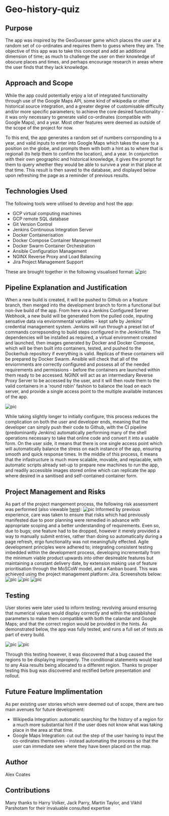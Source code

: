 # Geo-history-quiz

## Purpose
The app was inspired by the GeoGuesser game which places the user at a random set of co-ordinates and requires them to guess where they are. The objective of this app was to take this concept and add an additional dimension of time; as much to challenge the user on their knowledge of obscure places and times, and perhaps encourage research in areas where the user finds that they lack knowledge.

## Approach and Scope
While the app could potentially enjoy a lot of integrated functionality through use of the Google Maps API, some kind of wikipedia or other historical source integration, and a greater degree of customisable difficulty and/or more specific parameters; to achieve the core desired functionality - it was only necessary to generate valid co-ordinates (compatible with Google Maps), and a year. Most other features were deemed as outside of the scope of the project for now.

To this end, the app generates a random set of numbers corrsponding to a year, and valid inputs to enter into Google Maps which takes the user to a position on the globe, and prompts them with both a hint as to where that is regionall (to help them to confirm the location), and a year. In conjunction with their own geographic and historical knowledge, it gives the prompt for them to query whether they would be able to survive a year in that place at that time. This result is then saved to the database, and displayed below upon refreshing the page as a reminder of previous results.

## Technologies Used
The following tools were utilised to develop and host the app:
- GCP virtual computing machines
- GCP remote SQL database
- Git Version Control
- Jenkins Continuous Integration Server
- Docker Containerisation
- Docker Compose Container Managerment
- Docker Swarm Container Orchestration
- Ansible Configuration Management
- NGINX Reverse Proxy and Load Balancing
- Jira Project Management Support

These are brought together in the following visualised format:
![pic](Pipeline-Diagram.jpg)

## Pipeline Explanation and Justification
When a new build is created, it will be pushed to Github on a feature branch, then merged into the development branch to form a functional but non-live build of the app. From here via a Jenkins Configured Server Webhook, a new build will be generated from the pulled code, inputing sensative data via enviornmental variables - kept safe by Jenkins' credential management system. Jenkins will run through a preset list of commands correpsonding to build steps configured in the Jenkinsfile. The dependencies will be installed as required, a virtual environment created and launched, then images generated by Docker and Docker Compose, which will be then built into containers, tested, and pushed to the Dockerhub repository if everything is valid. Replicas of these containers will be prepared by Docker Swarm. Ansible will check that all of the enviornments are correctly configured and possess all of the needed requirements and permissions - before the containers are launched within them ready to be accessed. NGINX will act as an intermediary Reverse Proxy Server to be accessed by the user, and it will then route them to the valid containers in a 'round robin' fashion to balance the load on each server, and provide a single access point to the multiple available instances of the app. 

![pic](Jenkins-pipeline.jpg)

While taking slightly longer to initially configure, this process reduces the complication on both the user and developer ends, meaning that the developer can simply push their code to Github, with the CI pipeline (predominantly Jenkins) automatically performing many of the shell operations necessary to take that online code and convert it into a usable form. On the user side, it means that there is one single access point which will automatically balance the stress on each instance of the app, ensuring smooth and quick response times. In the middle of this process, it means that the infastructure is much more scalable, movable, and replacable, with automatic scripts already set-up to prepare new machines to run the app, and readily accessible images stored online which can replicate the app where desired in a sanitised and self-contained container form. 

## Project Management and Risks
As part of the project mangement process, the following risk assessment was performed (also viewable [here](https://docs.google.com/spreadsheets/d/1RoVwB99a2Wc12L_wGFmwLCbnmv7NkNodOtFWWMf9hC8/edit?usp=sharing)):
![pic](Risk-assessment.PNG)
Informed by previous experience, care was taken to ensure that risks which had previously manifested due to poor planning were remedied in advance with appropriate scoping and a better understanding of requirements. Even so, due to bugs; one feature had to be dropped, however it merely provided a way to manually submit entries, rather than doing so automatically during a page refresh, ergo functionality was not meaningfully effected.
Agile development principles were adhered to; integrating consistent testing imbedded within the development process, developing incrementally from the minimum viable product upwards into other desireable features but maintaining a constant delivery date, by extension making use of feature prioritisation through the MoSCoW model, and a Kanban board. This was achieved using the project management platform: Jira. Screenshots below:
![pic](MoSCoW.PNG)
![pic](Jira-Kanban-Board.PNG)
![pic](User-story.PNG)
## Testing
User stories were later used to inform testing; revolving around ensuring that numerical values would display correctly and within the established parameters to make them compatible with both the calandar and Google Maps; and that the correct region would be provided in the hints. As demonstrated below, the app was fully tested, and runs a full set of tests as part of every build.

![pic](Test-1.PNG)
![pic](Test-2.PNG)

Through this testing however, it was discovered that a bug caused the regions to be displaying improperly. The conditional statements would lead to any Asia results being allocated to a different region. Thanks to proper testing this bug was discovered and rectified before presentation and rollout.

## Future Feature Implimentation
As per existing user stories which were deemed out of scope, there are two main avenues for future development:
- Wikipedia Integration: automatic searching for the history of a region for a much more substantial hint if the user does not know what was taking place in the area at that time.
- Google Maps Integration: cut out the step of the user having to input the co-ordinates themselves - instead automating the process so that the user can immediate see where they have been placed on the map.

## Author
Alex Coates

## Contributions
Many thanks to Harry Volker, Jack Parry, Martin Taylor, and Vikhil Parshotam for their invaluable consulted expertise
